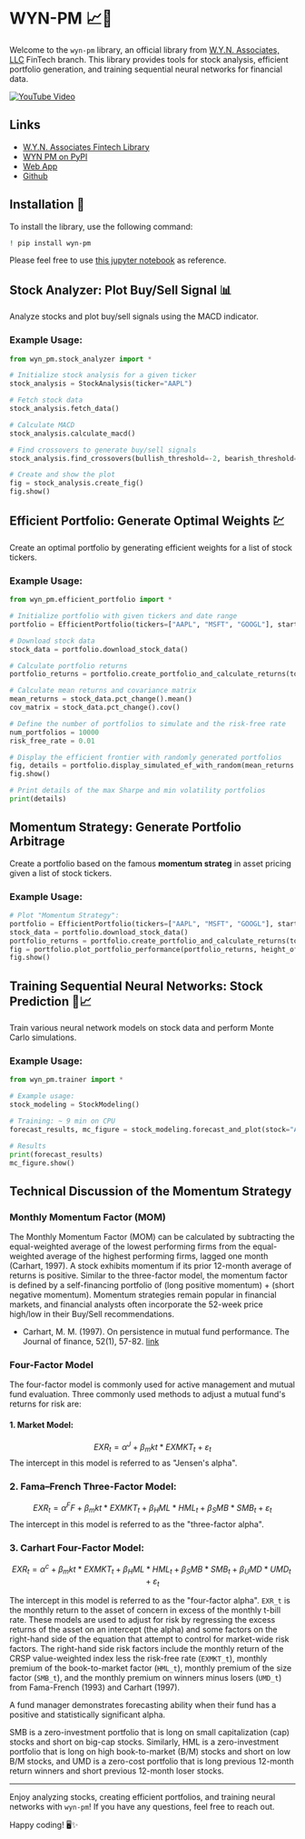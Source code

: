 # WYN-PM 📈💼

Welcome to the `wyn-pm` library, an official library from [W.Y.N. Associates, LLC](https://wyn-associates.com/) FinTech branch. This library provides tools for stock analysis, efficient portfolio generation, and training sequential neural networks for financial data.

[![YouTube Video](https://img.youtube.com/vi/85Rv7jg8gc8/0.jpg)](https://www.youtube.com/embed/85Rv7jg8gc8?si=L4zlKGmdJOu6bO82)

## Links

- [W.Y.N. Associates Fintech Library](https://wyn-associates.com/fintech/)
- [WYN PM on PyPI](https://pypi.org/project/wyn-pm/)
- [Web App](https://huggingface.co/spaces/eagle0504/Momentum-Strategy-Screener)
- [Github](https://github.com/yiqiao-yin/wyn-pm)

## Installation 🚀

To install the library, use the following command:

```bash
! pip install wyn-pm
```

Please feel free to use [this jupyter notebook](https://github.com/yiqiao-yin/WYNAssociates/blob/main/docs/ref-deeplearning/ex_%20-%20wyn-pm%20tutorial.ipynb) as reference.

## Stock Analyzer: Plot Buy/Sell Signal 📊

Analyze stocks and plot buy/sell signals using the MACD indicator.

### Example Usage:

```python
from wyn_pm.stock_analyzer import *

# Initialize stock analysis for a given ticker
stock_analysis = StockAnalysis(ticker="AAPL")

# Fetch stock data
stock_analysis.fetch_data()

# Calculate MACD
stock_analysis.calculate_macd()

# Find crossovers to generate buy/sell signals
stock_analysis.find_crossovers(bullish_threshold=-2, bearish_threshold=2)

# Create and show the plot
fig = stock_analysis.create_fig()
fig.show()
```

## Efficient Portfolio: Generate Optimal Weights 💹

Create an optimal portfolio by generating efficient weights for a list of stock tickers.

### Example Usage:

```python
from wyn_pm.efficient_portfolio import *

# Initialize portfolio with given tickers and date range
portfolio = EfficientPortfolio(tickers=["AAPL", "MSFT", "GOOGL"], start_date="2020-01-01", end_date="2022-01-01", interval="1d")

# Download stock data
stock_data = portfolio.download_stock_data()

# Calculate portfolio returns
portfolio_returns = portfolio.create_portfolio_and_calculate_returns(top_n=5)

# Calculate mean returns and covariance matrix
mean_returns = stock_data.pct_change().mean()
cov_matrix = stock_data.pct_change().cov()

# Define the number of portfolios to simulate and the risk-free rate
num_portfolios = 10000
risk_free_rate = 0.01

# Display the efficient frontier with randomly generated portfolios
fig, details = portfolio.display_simulated_ef_with_random(mean_returns.values, cov_matrix.values, num_portfolios, risk_free_rate)
fig.show()

# Print details of the max Sharpe and min volatility portfolios
print(details)
```

## Momentum Strategy: Generate Portfolio Arbitrage

Create a portfolio based on the famous **momentum strateg** in asset pricing given a list of stock tickers.

### Example Usage:

```python
# Plot "Momentum Strategy":
portfolio = EfficientPortfolio(tickers=["AAPL", "MSFT", "GOOGL"], start_date="2020-01-01", end_date="2022-01-01", interval="1d")
stock_data = portfolio.download_stock_data()
portfolio_returns = portfolio.create_portfolio_and_calculate_returns(top_n=2)
fig = portfolio.plot_portfolio_performance(portfolio_returns, height_of_graph=600)
fig.show()
```

## Training Sequential Neural Networks: Stock Prediction 🤖📈

Train various neural network models on stock data and perform Monte Carlo simulations.

### Example Usage:

```python
from wyn_pm.trainer import *

# Example usage:
stock_modeling = StockModeling()

# Training: ~ 9 min on CPU
forecast_results, mc_figure = stock_modeling.forecast_and_plot(stock="AAPL", start_date="2020-01-01", end_date="2023-01-01", look_back=50, num_of_epochs=10, n_futures=365, n_samples=1000, verbose_style=1)

# Results
print(forecast_results)
mc_figure.show()
```

## Technical Discussion of the Momentum Strategy

### Monthly Momentum Factor (MOM)

The Monthly Momentum Factor (MOM) can be calculated by subtracting the equal-weighted average of the lowest performing firms from the equal-weighted average of the highest performing firms, lagged one month (Carhart, 1997). A stock exhibits momentum if its prior 12-month average of returns is positive. Similar to the three-factor model, the momentum factor is defined by a self-financing portfolio of (long positive momentum) + (short negative momentum). Momentum strategies remain popular in financial markets, and financial analysts often incorporate the 52-week price high/low in their Buy/Sell recommendations.

- Carhart, M. M. (1997). On persistence in mutual fund performance. The Journal of finance, 52(1), 57-82. [link](https://onlinelibrary.wiley.com/doi/10.1111/j.1540-6261.1997.tb03808.x)

### Four-Factor Model

The four-factor model is commonly used for active management and mutual fund evaluation. Three commonly used methods to adjust a mutual fund's returns for risk are:

#### 1. Market Model:

$$
EXR_t = α^J + β_mkt * EXMKT_t + ε_t
$$
The intercept in this model is referred to as "Jensen's alpha".

### 2. Fama–French Three-Factor Model:

$$
EXR_t = α^FF + β_mkt * EXMKT_t + β_HML * HML_t + β_SMB * SMB_t + ε_t
$$
The intercept in this model is referred to as the "three-factor alpha".

### 3. Carhart Four-Factor Model:

$$
EXR_t = α^c + β_mkt * EXMKT_t + β_HML * HML_t + β_SMB * SMB_t + β_UMD * UMD_t + ε_t
$$

The intercept in this model is referred to as the "four-factor alpha".
`EXR_t` is the monthly return to the asset of concern in excess of the monthly t-bill rate. These models are used to adjust for risk by regressing the excess returns of the asset on an intercept (the alpha) and some factors on the right-hand side of the equation that attempt to control for market-wide risk factors. The right-hand side risk factors include the monthly return of the CRSP value-weighted index less the risk-free rate (`EXMKT_t`), monthly premium of the book-to-market factor (`HML_t`), monthly premium of the size factor (`SMB_t`), and the monthly premium on winners minus losers (`UMD_t`) from Fama-French (1993) and Carhart (1997).

A fund manager demonstrates forecasting ability when their fund has a positive and statistically significant alpha.

SMB is a zero-investment portfolio that is long on small capitalization (cap) stocks and short on big-cap stocks. Similarly, HML is a zero-investment portfolio that is long on high book-to-market (B/M) stocks and short on low B/M stocks, and UMD is a zero-cost portfolio that is long previous 12-month return winners and short previous 12-month loser stocks.

---

Enjoy analyzing stocks, creating efficient portfolios, and training neural networks with `wyn-pm`! If you have any questions, feel free to reach out.

Happy coding! 🖥️✨